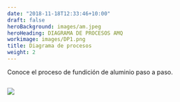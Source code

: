 ```yaml
---
date: "2018-11-18T12:33:46+10:00"
draft: false
heroBackground: images/am.jpeg
heroHeading: DIAGRAMA DE PROCESOS AMQ 
workimage: images/DP1.png
title: Diagrama de procesos 
weight: 2
---
```


Conoce el proceso de fundición de aluminio paso a paso.

![![](/images/DP2.png)](/images/DP1.png)

![](/images/DP2.png)
